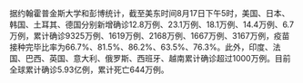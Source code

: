 据约翰霍普金斯大学和彭博统计，截至美东时间8月17日下午5时，美国、日本、韩国、土耳其、德国分别新增确诊12.8万例、23.1万例、18.1万例、14.4万例、6.7万例，累计确诊9325万例、1619万例、2168万例、1667万例、3167万例，疫苗接种完毕比率为66.7%、81.5%、86.2%、63.5%、76.3%。此外，印度、法国、巴西、英国、意大利、俄罗斯、西班牙、越南累计确诊超过1000万例。目前全球累计确诊5.93亿例，累计死亡644万例。